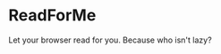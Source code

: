 ReadForMe
======================================

Let your browser read for you. Because who isn't lazy?
